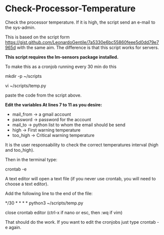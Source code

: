 # Check-Processor-Temperature

Check the processor temperature. If it is high, the script send an e-mail to the sys-admin.

This is based on the script form https://gist.github.com/LeonardoGentile/7a5330e6bc55860feee5d0dd79e7965d with the same aim. The difference is that this script works for servers.

**This script requires the lm-sensors package installed.**

To make this as a cronjob running every 30 min do this

mkdir -p ~/scripts

vi ~/scripts/temp.py

paste the code from the script above.

**Edit the variables At lines 7 to 11 as you desire:**

  * mail_from -> a gmail account
  * password -> password for the account
  * mail_to -> python list to whom the email should be send
  * high -> First warning temperature
  * too_high -> Critical warning temperature

It is the user responsability to check the correct temperatures interval (high and too_high).

Then in the terminal type: 

crontab -e 

A text editor will open a text file (if you never use crontab, you will need to choose a text editor).

Add the following line to the end of the file:

\*/30 * * * * python3 ~/scripts/temp.py

close crontab editor (ctrl-x if nano or esc, then :wq if vim)

That should do the work. If you want to edit the cronjobs just type crontab -e again. 

